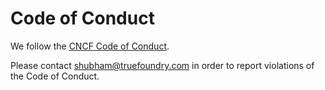 # Code of Conduct

We follow the [CNCF Code of Conduct](https://github.com/cncf/foundation/blob/main/code-of-conduct.md).

Please contact shubham@truefoundry.com in order to report violations of the Code of Conduct.
